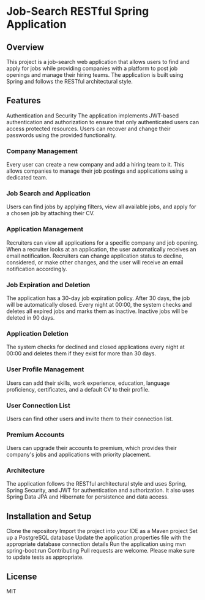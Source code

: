 # Job-Search RESTful Spring Application

## Overview
This project is a job-search web application that allows users to find and apply for jobs while providing companies with a platform to post job openings and manage their hiring teams. The application is built using Spring and follows the RESTful architectural style.

## Features
Authentication and Security
The application implements JWT-based authentication and authorization to ensure that only authenticated users can access protected resources. Users can recover and change their passwords using the provided functionality.

### Company Management
Every user can create a new company and add a hiring team to it. This allows companies to manage their job postings and applications using a dedicated team.

### Job Search and Application
Users can find jobs by applying filters, view all available jobs, and apply for a chosen job by attaching their CV.

### Application Management
Recruiters can view all applications for a specific company and job opening. When a recruiter looks at an application, the user automatically receives an email notification. Recruiters can change application status to decline, considered, or make other changes, and the user will receive an email notification accordingly.

### Job Expiration and Deletion
The application has a 30-day job expiration policy. After 30 days, the job will be automatically closed. Every night at 00:00, the system checks and deletes all expired jobs and marks them as inactive. Inactive jobs will be deleted in 90 days.

### Application Deletion
The system checks for declined and closed applications every night at 00:00 and deletes them if they exist for more than 30 days.

### User Profile Management
Users can add their skills, work experience, education, language proficiency, certificates, and a default CV to their profile.

### User Connection List
Users can find other users and invite them to their connection list.

### Premium Accounts
Users can upgrade their accounts to premium, which provides their company's jobs and applications with priority placement.

### Architecture
The application follows the RESTful architectural style and uses Spring, Spring Security, and JWT for authentication and authorization. It also uses Spring Data JPA and Hibernate for persistence and data access.

## Installation and Setup
Clone the repository
Import the project into your IDE as a Maven project
Set up a PostgreSQL database
Update the application.properties file with the appropriate database connection details
Run the application using mvn spring-boot:run
Contributing
Pull requests are welcome. Please make sure to update tests as appropriate.

## License
MIT
